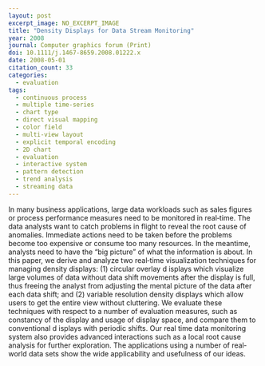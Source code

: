 ```yaml
---
layout: post
excerpt_image: NO_EXCERPT_IMAGE
title: "Density Displays for Data Stream Monitoring"
year: 2008
journal: Computer graphics forum (Print)
doi: 10.1111/j.1467-8659.2008.01222.x
date: 2008-05-01
citation_count: 33
categories:
  - evaluation
tags:
  - continuous process
  - multiple time-series
  - chart type
  - direct visual mapping
  - color field
  - multi-view layout
  - explicit temporal encoding
  - 2D chart
  - evaluation
  - interactive system
  - pattern detection
  - trend analysis
  - streaming data
---
```

In many business applications, large data workloads such as sales figures or process performance measures need to be monitored in real‐time. The data analysts want to catch problems in flight to reveal the root cause of anomalies. Immediate actions need to be taken before the problems become too expensive or consume too many resources. In the meantime, analysts need to have the “big picture” of what the information is about. In this paper, we derive and analyze two real‐time visualization techniques for managing density displays: (1) circular overlay d isplays which visualize large volumes of data without data shift movements after the display is full, thus freeing the analyst from adjusting the mental picture of the data after each data shift; and (2) variable resolution density displays which allow users to get the entire view without cluttering. We evaluate these techniques with respect to a number of evaluation measures, such as constancy of the display and usage of display space, and compare them to conventional d isplays with periodic shifts. Our real time data monitoring system also provides advanced interactions such as a local root cause analysis for further exploration. The applications using a number of real‐world data sets show the wide applicability and usefulness of our ideas.
